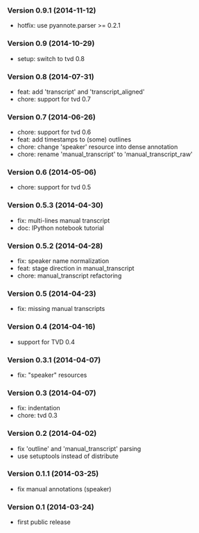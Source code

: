 ### Version 0.9.1 (2014-11-12)

  - hotfix: use pyannote.parser >= 0.2.1

### Version 0.9 (2014-10-29)

  - setup: switch to tvd 0.8

### Version 0.8 (2014-07-31)

  - feat: add 'transcript' and 'transcript_aligned'
  - chore: support for tvd 0.7

### Version 0.7 (2014-06-26)

  - chore: support for tvd 0.6
  - feat: add timestamps to (some) outlines
  - chore: change 'speaker' resource into dense annotation
  - chore: rename 'manual_transcript' to 'manual_transcript_raw'

### Version 0.6 (2014-05-06)

  - chore: support for tvd 0.5

### Version 0.5.3 (2014-04-30)

  - fix: multi-lines manual transcript
  - doc: IPython notebook tutorial

### Version 0.5.2 (2014-04-28)

  - fix: speaker name normalization
  - feat: stage direction in manual_transcript
  - chore: manual_transcript refactoring

### Version 0.5 (2014-04-23)

  - fix: missing manual transcripts

### Version 0.4 (2014-04-16)

  - support for TVD 0.4

### Version 0.3.1 (2014-04-07)

  - fix: "speaker" resources

### Version 0.3 (2014-04-07)

  - fix: indentation
  - chore: tvd 0.3

### Version 0.2 (2014-04-02)

  - fix 'outline' and 'manual_transcript' parsing
  - use setuptools instead of distribute

### Version 0.1.1 (2014-03-25)

  - fix manual annotations (speaker)

### Version 0.1 (2014-03-24)

  - first public release
